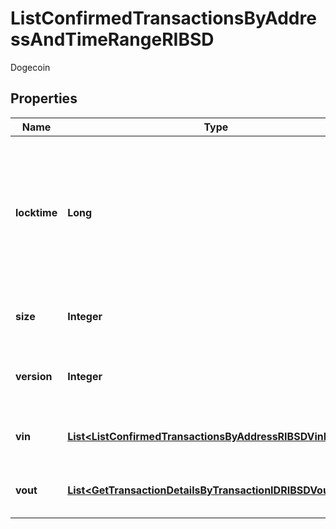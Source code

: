 

# ListConfirmedTransactionsByAddressAndTimeRangeRIBSD

Dogecoin

## Properties

| Name | Type | Description | Notes |
|------------ | ------------- | ------------- | -------------|
|**locktime** | **Long** | Represents the locktime on the transaction on the specific blockchain, i.e. the blockheight at which the transaction is valid. |  |
|**size** | **Integer** | Represents the total size of this transaction. |  |
|**version** | **Integer** | Represents the transaction&#39;s version number. |  |
|**vin** | [**List&lt;ListConfirmedTransactionsByAddressRIBSDVinInner&gt;**](ListConfirmedTransactionsByAddressRIBSDVinInner.md) | Represents the transaction inputs. |  |
|**vout** | [**List&lt;GetTransactionDetailsByTransactionIDRIBSDVoutInner&gt;**](GetTransactionDetailsByTransactionIDRIBSDVoutInner.md) | Represents the transaction outputs. |  |



